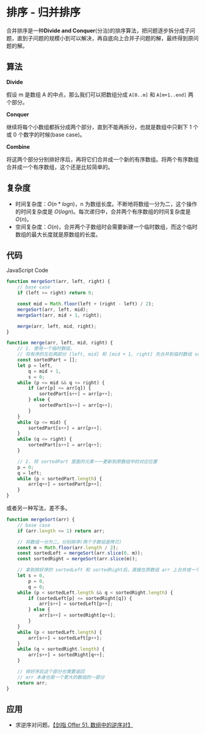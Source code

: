 # 排序 - 归并排序

合并排序是一种**Divide and Conquer**(分治)的排序算法，把问题逐步拆分成子问题，直到子问题的规模小到可以解决，再自底向上合并子问题的解，最终得到原问题的解。

## 算法

**Divide**

假设 m 是数组 A 的中点，那么我们可以把数组分成 `A[0..m]` 和 `A[m+1..end]` 两个部分。

**Conquer**

继续将每个小数组都拆分成两个部分，直到不能再拆分，也就是数组中只剩下 1 个或 0 个数字的时候(base case)。

**Combine**

将这两个部分分别排好序后，再将它们合并成一个新的有序数组。将两个有序数组合并成一个有序数组，这个还是比较简单的。

## 复杂度

-   时间复杂度：$O(n*log n)$，n 为数组长度。不断地将数组一分为二，这个操作的时间复杂度是 $O(log n)$。每次递归中，合并两个有序数组的时间复杂度是 $O(n)$。
-   空间复杂度：$O(n)$，合并两个子数组时会需要新建一个临时数组，而这个临时数组的最大长度就是原数组的长度。

## 代码

JavaScript Code

```js
function mergeSort(arr, left, right) {
    // base case
    if (left >= right) return 0;

    const mid = Math.floor(left + (right - left) / 2);
    mergeSort(arr, left, mid);
    mergeSort(arr, mid + 1, right);

    merge(arr, left, mid, right);
}

function merge(arr, left, mid, right) {
    // 1. 使用一个临时数组，
    // 将有序的左右两部分 [left, mid] 和 [mid + 1, right] 先合并到临时数组 sortedPart 中
    const sortedPart = [];
    let p = left,
        q = mid + 1,
        s = 0;
    while (p <= mid && q <= right) {
        if (arr[p] <= arr[q]) {
            sortedPart[s++] = arr[p++];
        } else {
            sortedPart[s++] = arr[q++];
        }
    }
    while (p <= mid) {
        sortedPart[s++] = arr[p++];
    }
    while (q <= right) {
        sortedPart[s++] = arr[q++];
    }

    // 2. 将 sortedPart 里面的元素一一更新到原数组中的对应位置
    p = 0;
    q = left;
    while (p < sortedPart.length) {
        arr[q++] = sortedPart[p++];
    }
}
```

或者另一种写法，差不多。

```js
function mergeSort(arr) {
    // base case
    if (arr.length <= 1) return arr;

    // 将数组一分为二，分别排序(两个子数组是拷贝)
    const m = Math.floor(arr.length / 2);
    const sortedLeft = mergeSort(arr.slice(0, m));
    const sortedRight = mergeSort(arr.slice(m));

    // 拿到排好序的 sortedLeft 和 sortedRight后，直接在原数组 arr 上合并成一个有序数组
    let s = 0,
        p = 0,
        q = 0;
    while (p < sortedLeft.length && q < sortedRight.length) {
        if (sortedLeft[p] <= sortedRight[q]) {
            arr[s++] = sortedLeft[p++];
        } else {
            arr[s++] = sortedRight[q++];
        }
    }
    while (p < sortedLeft.length) {
        arr[s++] = sortedLeft[p++];
    }
    while (q < sortedRight.length) {
        arr[s++] = sortedRight[q++];
    }

    // 排好序后这个部分也需要返回
    // arr 本身也是一个更大的数组的一部分
    return arr;
}
```

## 应用

-   求逆序对问题。[【剑指 Offer 51. 数组中的逆序对】](https://leetcode-cn.com/problems/shu-zu-zhong-de-ni-xu-dui-lcof/)
